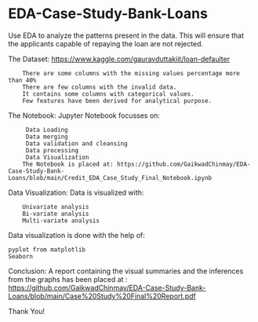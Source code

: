 # EDA-Case-Study-Bank-Loans
Use EDA to analyze the patterns present in the data. This will ensure that the applicants capable of repaying the loan are not rejected.

The Dataset:
        https://www.kaggle.com/gauravduttakiit/loan-defaulter
        
        There are some columns with the missing values percentage more than 40%
        There are few columns with the invalid data.
        It contains some columns with categorical values.
        Few features have been derived for analytical purpose.
        
The Notebook:
   Jupyter Notebook focusses on:
         
         Data Loading
         Data merging
         Data validation and cleansing
         Data processing
         Data Visualization
        The Notebook is placed at: https://github.com/GaikwadChinmay/EDA-Case-Study-Bank-Loans/blob/main/Credit_EDA_Case_Study_Final_Notebook.ipynb
        
Data Visualization:
   Data is visualized with:
        
        Univariate analysis
        Bi-variate analysis
        Multi-variate analysis
        
   Data visualization is done with the help of:
   
    pyplot from matplotlib
    Seaborn
         
Conclusion:
        A report containing the visual summaries and the inferences from the graphs has been placed at : https://github.com/GaikwadChinmay/EDA-Case-Study-Bank-Loans/blob/main/Case%20Study%20Final%20Report.pdf
        
Thank You!

